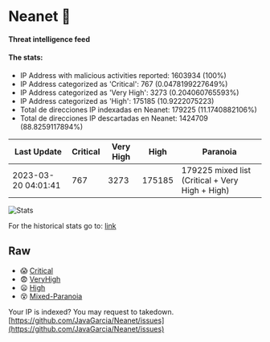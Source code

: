 # Neanet :hocho:
#### Threat intelligence feed
#### The stats:

- IP Address with malicious activities reported: 1603934 (100%)
- IP Address categorized as 'Critical':  767 (0.0478199227649%)
- IP Address categorized as 'Very High':  3273 (0.204060765593%)
- IP Address categorized as 'High':  175185 (10.9222075223)
- Total de direcciones IP indexadas en Neanet:  179225 (11.1740882106%)
- Total de direcciones IP descartadas en Neanet:  1424709 (88.8259117894%)

| Last Update | Critical | Very High | High | Paranoia |
| --- | --- | --- | --- | --- |
| 2023-03-20 04:01:41 | 767 | 3273 | 175185 | 179225 mixed list (Critical + Very High + High)|

![Stats](https://docs.google.com/spreadsheets/d/e/2PACX-1vSnaNMIXVabIpDJjufMlzH7poXnshF3mgd8Is1g9ytUEzVsP5my4Trn8f-xkoLLQ38xpL3HtmUexLo6/pubchart?oid=501124687&format=image)

For the historical stats go to: [link](/stats.csv)
## Raw
- :scream: [Critical](https://raw.githubusercontent.com/JavaGarcia/Neanet/master/blacklists/neanet_critical.txt)
- :fearful: [VeryHigh](https://raw.githubusercontent.com/JavaGarcia/Neanet/master/blacklists/neanet_veryHigh.txtt)
- :frowning: [High](https://raw.githubusercontent.com/JavaGarcia/Neanet/master/blacklists/neanet_high.txt)
- :dizzy_face: [Mixed-Paranoia](https://raw.githubusercontent.com/JavaGarcia/Neanet/master/blacklists/neanet_all.txt)


Your IP is indexed? You may request to takedown. [https://github.com/JavaGarcia/Neanet/issues](https://github.com/JavaGarcia/Neanet/issues)




































































































































































































































































































































































































































































































































































































































































































































































































































































































































































































































































































































































































































































































































































































































































































































































































































































































































































































































































































































































































































































































































































































































































































































































































































































































































































































































































































































































































































































































































































































































































































































































































































































































































































































































































































































































































































































































































































































































































































































































































































































































































































































































































































































































































































































































































































































































































































































































































































































































































































































































































































































































































































































































































































































































































































































































































































































































































































































































































































































































































































































































































































































































































































































































































































































































































































































































































































































































































































































































































































































































































































































































































































































































































































































































































































































































































































































































































































































































































































































































































































































































































































































































































































































































































































































































































































































































































































































































































































































































































































































































































































































































































































































































































































































































































































































































































































































































































































































































































































































































































































































































































































































